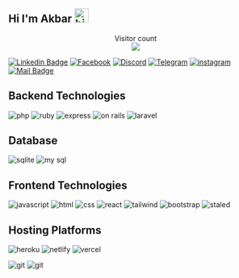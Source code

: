 ## Hi I'm Akbar <img src="https://user-images.githubusercontent.com/1303154/88677602-1635ba80-d120-11ea-84d8-d263ba5fc3c0.gif" width="28px" height="28px" alt="hi">



<p align="center">
    Visitor count<br>
    <img src="https://profile-counter.glitch.me/Akbarjon03/count.svg" />
</p>


[![Linkedin Badge](https://img.shields.io/badge/LinkedIn-0077B5?style=for-the-badge&logo=linkedin&logoColor=white)](https://www.linkedin.com/in/akbarjon-odilov-330a16232/)
[![Facebook](https://img.shields.io/badge/Facebook-1877F2?style=for-the-badge&logo=facebook&logoColor=white)](https://www.facebook.com/odilovofficail)
[![Discord](https://img.shields.io/badge/Discord-7289DA?style=for-the-badge&logo=discord&logoColor=white)](https://www.discord.com/channels/odilov_a)
 [![Telegram](https://img.shields.io/badge/Telegram-2CA5E0?style=for-the-badge&logo=telegram&logoColor=white)](https://t.me/Odilovoff)
 [![instagram](https://img.shields.io/badge/Instagram-E4405F?style=for-the-badge&logo=instagram&logoColor=white)](https://instagram.com/odilovoff_)
[![Mail Badge](https://img.shields.io/badge/Gmail-D14836?style=for-the-badge&logo=gmail&logoColor=white)](mailto:akbarjonodilov03@gmail.com)


## Backend Technologies
 ![php](https://img.shields.io/badge/PHP-777BB4?style=for-the-badge&logo=php&logoColor=white) ![ruby](https://img.shields.io/badge/Ruby-CC342D?style=for-the-badge&logo=ruby&logoColor=white) ![express](https://img.shields.io/badge/Express.js-404D59?style=for-the-badge)  ![on rails](https://img.shields.io/badge/Ruby_on_Rails-CC0000?style=for-the-badge&logo=ruby-on-rails&logoColor=white)  ![laravel](https://img.shields.io/badge/Laravel-FF2D20?style=for-the-badge&logo=laravel&logoColor=white)

## Database
![sqlite](https://img.shields.io/badge/SQLite-07405E?style=for-the-badge&logo=sqlite&logoColor=white) ![my sql](https://img.shields.io/badge/MySQL-005C84?style=for-the-badge&logo=mysql&logoColor=white)

## Frontend Technologies
![javascript](https://img.shields.io/badge/JavaScript-F7DF1E?style=for-the-badge&logo=javascript&logoColor=black) ![html](https://img.shields.io/badge/HTML5-E34F26?style=for-the-badge&logo=html5&logoColor=white) ![css](https://img.shields.io/badge/CSS3-1572B6?style=for-the-badge&logo=css3&logoColor=white) ![react](https://img.shields.io/badge/React-20232A?style=for-the-badge&logo=react&logoColor=61DAFB) ![tailwind](https://img.shields.io/badge/Tailwind_CSS-38B2AC?style=for-the-badge&logo=tailwind-css&logoColor=white)  ![bootstrap](https://img.shields.io/badge/Bootstrap-563D7C?style=for-the-badge&logo=bootstrap&logoColor=white)  ![staled](https://img.shields.io/badge/styled--components-DB7093?style=for-the-badge&logo=styled-components&logoColor=white)

## Hosting Platforms
![heroku](https://img.shields.io/badge/Heroku-430098?style=for-the-badge&logo=heroku&logoColor=white) ![netlify](https://img.shields.io/badge/Netlify-00C7B7?style=for-the-badge&logo=netlify&logoColor=white) ![vercel](https://img.shields.io/badge/Vercel-000000?style=for-the-badge&logo=vercel&logoColor=white)

![git](https://github-readme-stats.vercel.app/api/top-langs/?username=Akbarjon03&theme=blue-green)
![git](https://github-readme-stats.vercel.app/api?username=Akbarjon03&theme=blue-green)
